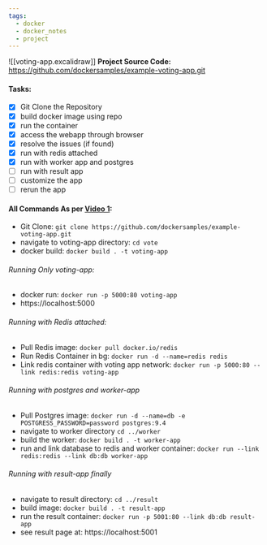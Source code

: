 ```yaml
---
tags:
  - docker
  - docker_notes
  - project
---
```

![[voting-app.excalidraw]]
**Project Source Code:** https://github.com/dockersamples/example-voting-app.git

#### Tasks:
- [x] Git Clone the Repository
- [x] build docker image using repo
- [x] run the container
- [x] access the webapp through browser
- [x] resolve the issues (if found)
- [x] run with redis attached
- [x] run with worker app and postgres
- [ ] run with result app
- [ ] customize the app
- [ ] rerun the app

#### All Commands As per [Video 1](https://kodekloud.com/topic/demo-example-voting-application-with-docker-compose/): 
- Git Clone: `git clone https://github.com/dockersamples/example-voting-app.git`  
- navigate to voting-app directory: `cd vote`
- docker build: `docker build . -t voting-app`
###### Running Only voting-app:
- docker run: `docker run -p 5000:80 voting-app`
- https://localhost:5000 
###### Running with Redis attached:
- Pull Redis image: `docker pull docker.io/redis`
- Run Redis Container in bg: `docker run -d --name=redis redis`
- Link redis container with voting app network: `docker run -p 5000:80 --link redis:redis voting-app`
###### Running with postgres and worker-app
- Pull Postgres image: `docker run -d --name=db -e POSTGRESS_PASSWORD=password postgres:9.4`
- navigate to worker directory `cd ../worker `
- build the worker: `docker build . -t worker-app`
- run and link database to redis and worker container: `docker run --link redis:redis --link db:db worker-app`
###### Running with result-app finally
- navigate to result directory: `cd ../result`
- build image: `docker build . -t result-app`
- run the result container: `docker run -p 5001:80 --link db:db result-app`
- see result page at: https://localhost:5001


